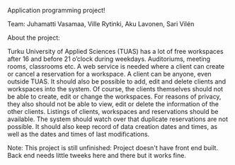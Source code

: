 Application programming project!

Team:
Juhamatti Vasamaa, Ville Rytinki, Aku Lavonen, Sari Vilén


About the project:

Turku University of Applied Sciences (TUAS) has a lot of free workspaces after 16 and before 21 o’clock during weekdays. Auditoriums, meeting rooms, classrooms etc. A web service is needed where a client can create or cancel a reservation for a workspace. A client can be anyone, even outside TUAS. It should also be possible to add, edit and delete clients and workspaces into the system. Of course, the clients themselves should not be able to create, edit or change the workspaces. For reasons of privacy, they also should not be able to view, edit or delete the information of the other clients. Listings of clients, workspaces and reservations should be available. The system should watch over that duplicate reservations are not possible. It should also keep record of data creation dates and times, as well as the dates and times of last modifications.

Note: This project is still unfinished: Project doesn't have front end built. Back end needs little tweeks here and there but it works fine. 
